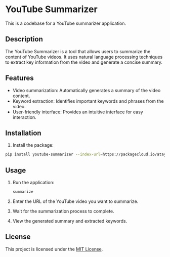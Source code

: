 # YouTube Summarizer

This is a codebase for a YouTube summarizer application.

## Description

The YouTube Summarizer is a tool that allows users to summarize the content of YouTube videos. It uses natural language processing techniques to extract key information from the video and generate a concise summary.

## Features

- Video summarization: Automatically generates a summary of the video content.
- Keyword extraction: Identifies important keywords and phrases from the video.
- User-friendly interface: Provides an intuitive interface for easy interaction.

## Installation

1. Install the package:
```bash
pip install youtube-summarizer --index-url=https://packagecloud.io/atayarani/youtube_summarizer/pypi/simple
```

## Usage

1. Run the application:

    ```bash
    summarize
    ```

2. Enter the URL of the YouTube video you want to summarize.

3. Wait for the summarization process to complete.

4. View the generated summary and extracted keywords.

## License

This project is licensed under the [MIT License](LICENSE.md).


